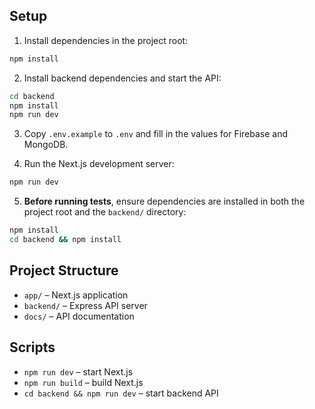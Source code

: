 ## Setup

1. Install dependencies in the project root:

```bash
npm install
```

2. Install backend dependencies and start the API:

```bash
cd backend
npm install
npm run dev
```

3. Copy `.env.example` to `.env` and fill in the values for Firebase and MongoDB.

4. Run the Next.js development server:

```bash
npm run dev
```

5. **Before running tests**, ensure dependencies are installed in both the
   project root and the `backend/` directory:

```bash
npm install
cd backend && npm install
```

## Project Structure

- `app/` – Next.js application
- `backend/` – Express API server
- `docs/` – API documentation

## Scripts

- `npm run dev` – start Next.js
- `npm run build` – build Next.js
- `cd backend && npm run dev` – start backend API
